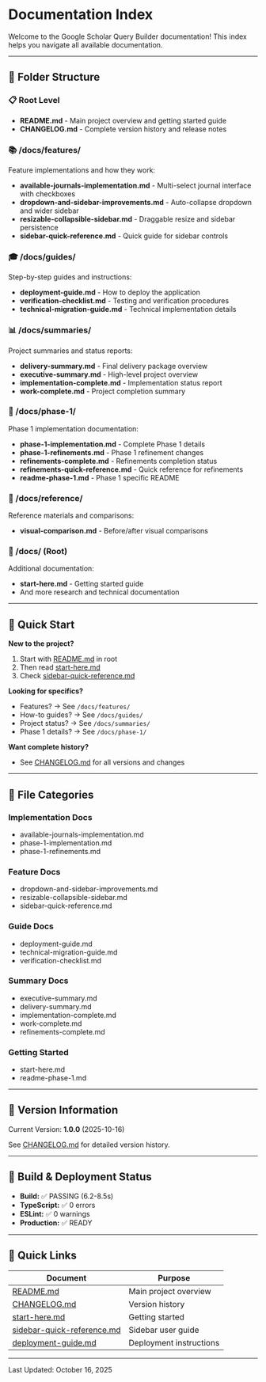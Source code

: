 # Documentation Index

Welcome to the Google Scholar Query Builder documentation! This index helps you navigate all available documentation.

---

## 📁 Folder Structure

### 📋 Root Level
- **README.md** - Main project overview and getting started guide
- **CHANGELOG.md** - Complete version history and release notes

### 📚 /docs/features/
Feature implementations and how they work:
- **available-journals-implementation.md** - Multi-select journal interface with checkboxes
- **dropdown-and-sidebar-improvements.md** - Auto-collapse dropdown and wider sidebar
- **resizable-collapsible-sidebar.md** - Draggable resize and sidebar persistence
- **sidebar-quick-reference.md** - Quick guide for sidebar controls

### 🎓 /docs/guides/
Step-by-step guides and instructions:
- **deployment-guide.md** - How to deploy the application
- **verification-checklist.md** - Testing and verification procedures
- **technical-migration-guide.md** - Technical implementation details

### 📊 /docs/summaries/
Project summaries and status reports:
- **delivery-summary.md** - Final delivery package overview
- **executive-summary.md** - High-level project overview
- **implementation-complete.md** - Implementation status report
- **work-complete.md** - Project completion summary

### 📍 /docs/phase-1/
Phase 1 implementation documentation:
- **phase-1-implementation.md** - Complete Phase 1 details
- **phase-1-refinements.md** - Phase 1 refinement changes
- **refinements-complete.md** - Refinements completion status
- **refinements-quick-reference.md** - Quick reference for refinements
- **readme-phase-1.md** - Phase 1 specific README

### 🔗 /docs/reference/
Reference materials and comparisons:
- **visual-comparison.md** - Before/after visual comparisons

### 📖 /docs/ (Root)
Additional documentation:
- **start-here.md** - Getting started guide
- And more research and technical documentation

---

## 🎯 Quick Start

**New to the project?**
1. Start with [README.md](../README.md) in root
2. Then read [start-here.md](start-here.md)
3. Check [sidebar-quick-reference.md](features/sidebar-quick-reference.md)

**Looking for specifics?**
- Features? → See `/docs/features/`
- How-to guides? → See `/docs/guides/`
- Project status? → See `/docs/summaries/`
- Phase 1 details? → See `/docs/phase-1/`

**Want complete history?**
- See [CHANGELOG.md](../CHANGELOG.md) for all versions and changes

---

## 📌 File Categories

### Implementation Docs
- available-journals-implementation.md
- phase-1-implementation.md
- phase-1-refinements.md

### Feature Docs
- dropdown-and-sidebar-improvements.md
- resizable-collapsible-sidebar.md
- sidebar-quick-reference.md

### Guide Docs
- deployment-guide.md
- technical-migration-guide.md
- verification-checklist.md

### Summary Docs
- executive-summary.md
- delivery-summary.md
- implementation-complete.md
- work-complete.md
- refinements-complete.md

### Getting Started
- start-here.md
- readme-phase-1.md

---

## 🔄 Version Information

Current Version: **1.0.0** (2025-10-16)

See [CHANGELOG.md](../CHANGELOG.md) for detailed version history.

---

## 🚀 Build & Deployment Status

- **Build:** ✅ PASSING (6.2-8.5s)
- **TypeScript:** ✅ 0 errors
- **ESLint:** ✅ 0 warnings
- **Production:** ✅ READY

---

## 🔗 Quick Links

| Document | Purpose |
|----------|---------|
| [README.md](../README.md) | Main project overview |
| [CHANGELOG.md](../CHANGELOG.md) | Version history |
| [start-here.md](start-here.md) | Getting started |
| [sidebar-quick-reference.md](features/sidebar-quick-reference.md) | Sidebar user guide |
| [deployment-guide.md](guides/deployment-guide.md) | Deployment instructions |

---

Last Updated: October 16, 2025
